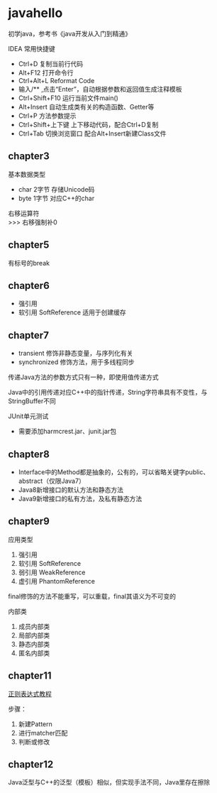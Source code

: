 # javahello
初学java，参考书《java开发从入门到精通》

IDEA 常用快捷键
* Ctrl+D 复制当前行代码
* Alt+F12 打开命令行
* Ctrl+Alt+L Reformat Code
* 输入/** ,点击“Enter”，自动根据参数和返回值生成注释模板
* Ctrl+Shift+F10 运行当前文件main()
* Alt+Insert 自动生成类有关的构造函数、Getter等
* Ctrl+P 方法参数提示
* Ctrl+Shift+上下键  上下移动代码，配合Ctrl+D复制
* Ctrl+Tab 切换浏览窗口 配合Alt+Insert新建Class文件

## chapter3

基本数据类型
* char 2字节 存储Unicode码
* byte 1字节 对应C++的char

右移运算符  
\>>> 右移强制补0

## chapter5
有标号的break

## chapter6
* 强引用
* 软引用 SoftReference 适用于创建缓存

## chapter7
* transient 修饰非静态变量，与序列化有关
* synchronized 修饰方法，用于多线程同步

传递Java方法的参数方式只有一种，即使用值传递方式

Java中的引用传递对应C++中的指针传递，String字符串具有不变性，与StringBuffer不同

JUnit单元测试
* 需要添加harmcrest.jar、junit.jar包

## chapter8
* Interface中的Method都是抽象的，公有的，可以省略关键字public、abstract（仅限Java7）
* Java8新增接口的默认方法和静态方法
* Java9新增接口的私有方法，及私有静态方法

## chapter9
应用类型
1. 强引用
2. 软引用 SoftReference
3. 弱引用 WeakReference
4. 虚引用 PhantomReference

final修饰的方法不能重写，可以重载，final其语义为不可变的

内部类
1. 成员内部类
2. 局部内部类
3. 静态内部类
4. 匿名内部类

## chapter11
[正则表达式教程](https://deerchao.cn/tutorials/regex/regex.htm)

步骤：
1. 新建Pattern
2. 进行matcher匹配
3. 判断或修改

## chapter12
Java泛型与C++的泛型（模板）相似，但实现手法不同，Java里存在擦除